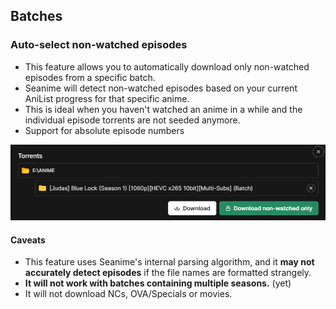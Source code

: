 ## Batches

### Auto-select non-watched episodes

- This feature allows you to automatically download only non-watched episodes from a specific batch.
- Seanime will detect non-watched episodes based on your current AniList progress for that specific anime.
- This is ideal when you haven't watched an anime in a while and the individual episode torrents are not seeded anymore.
- Support for absolute episode numbers

![img_10.png](img_10.png)

#### Caveats

- This feature uses Seanime's internal parsing algorithm, and it **may not accurately detect episodes** if the file
  names
  are formatted strangely.
- **It will not work with batches containing multiple seasons.** (yet)
- It will not download NCs, OVA/Specials or movies.
